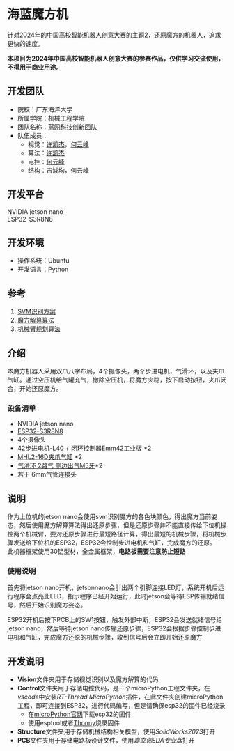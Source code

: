 # 海蓝魔方机

针对2024年的[中国高校智能机器人创意大赛](https://www.robotcontest.cn/datacenter/news/detail?id=6292)的主题2，还原魔方的机器人，追求更快的速度。

**本项目为2024年中国高校智能机器人创意大赛的参赛作品，仅供学习交流使用，不得用于商业用途。**

## 开发团队

- 院校：广东海洋大学
- 所属学院：机械工程学院
- 团队名称：[蓝网科技创新团队](https://gitee.com/blue-net-vision)
- 队伍成员：
  - 视觉：[许凯杰](https://gitee.com/d-vision)，[何云峰](https://gitee.com/iven_he)
  - 算法：[许凯杰](https://gitee.com/d-vision)
  - 电控：[何云峰](https://gitee.com/iven_he)
  - 结构：吉泧均，何云峰

## 开发平台

NVIDIA jetson nano\
ESP32-S3R8N8

## 开发环境

- 操作系统：Ubuntu
- 开发语言：Python

## 参考

1. [SVM识别方案](https://blog.csdn.net/lemonbit/article/details/117004167)
2. [魔方解算算法](https://github.com/hkociemba/RubiksCube-TwophaseSolver)
3. [机械臂规划算法](https://gitee.com/harry-fan/rubiks-cube-robot/tree/master)

## 介绍

本魔方机器人采用双爪八字布局，4个摄像头，两个步进电机，气滑环，以及夹爪气缸。通过空压机给气罐充气，撤除空压机，将魔方夹稳，按下启动按钮，夹爪闭合，开始还原魔方。

### 设备清单

- NVIDIA jetson nano
- [ESP32-S3R8N8](https://item.szlcsc.com/22034693.html?fromZone=s)
- 4个摄像头
- [42步进电机-L40](https://item.taobao.com/item.htm?abbucket=5&id=682797640293&ns=1&spm=a21n57.1.0.0.6903523cZRZY1D&skuId=5057239338765) + [闭环控制器Emm42工业版](https://item.taobao.com/item.htm?abbucket=5&id=673302946671&ns=1&spm=a21n57.1.0.0.6903523cZRZY1D&skuId=5032954871240) *2
- [MHL2-16D夹爪气缸](https://item.taobao.com/item.htm?id=537049565191&spm=a1z0d.6639537/tb.1997196601.34.257c7484ZwafTI&skuId=3206052770907) *2
- [气滑环 2路气 侧边出气M5牙](https://detail.tmall.com/item.htm?_u=d2qf50kdb8b2&id=555594152568&skuId=3431370232744)*2
- 若干 6mm气管连接头

## 说明

作为上位机的jetson nano会使用svm识别魔方的各色块颜色，得出魔方当前姿态，然后使用魔方解算算法得出还原步骤，但是还原步骤并不能直接传给下位机操控两个机械臂，要对还原步骤进行最短路径计算，得出最短的机械步骤，将机械步骤发送给下位机的ESP32，ESP32会控制步进电机和气缸，完成魔方的还原。\
此机器框架使用30铝型材，全金属框架，**电路板需要注意防止短路**

### 使用说明

首先将jetson nano开机，jetsonnano会引出两个引脚连接LED灯，系统开机后运行程序会点亮此LED，指示程序已经开始运行，此时jetson会等待ESP传输就绪信号，然后开始识别魔方姿态。

ESP32开机后按下PCB上的SW1按钮，触发外部中断，ESP32会发送就绪信号给jetson nano，然后等待jetson nano传输还原步骤，ESP32会根据步骤控制步进电机和气缸，完成魔方还原的机械步骤，收到信号后会立即开始还原魔方

## 开发说明

- **Vision**文件夹用于存储视觉识别以及魔方解算的代码
- **Control**文件夹用于存储电控代码，是一个microPython工程文件夹，在*vscode*中安装*RT-Thread MicroPython*插件，在此文件夹创建microPython工程，即可连接到ESP32，进行代码编写，但是请确保esp32的固件已经烧录
  - 在[microPython官网](https://micropython.org/)下载esp32的固件
  - 使用esptool或者[Thonny](https://micropython.org/)烧录固件
- **Structure**文件夹用于存储机械结构相关模型，使用*SolidWorks2023*打开
- **PCB**文件夹用于存储电路板设计文件，使用*嘉立创EDA专业版*打开
